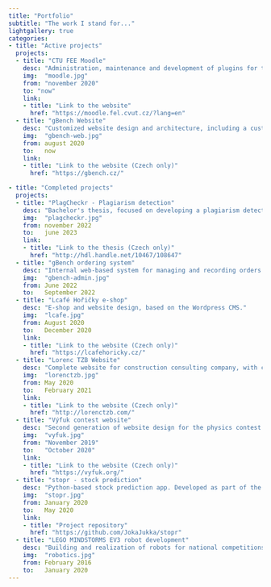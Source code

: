 ```yaml
---
title: "Portfolio"
subtitle: "The work I stand for..."
lightgallery: true
categories:
- title: "Active projects"
  projects:
  - title: "CTU FEE Moodle"
    desc: "Administration, maintenance and development of plugins for the Moodle FEE system, belonging to the Faculty of Electrical Engineering of the Czech Technical University in Prague."
    img:  "moodle.jpg"
    from: "november 2020"
    to: "now"
    link:
    - title: "Link to the website"
      href: "https://moodle.fel.cvut.cz/?lang=en"
  - title: "gBench Website"
    desc: "Customized website design and architecture, including a custom product configurator."
    img:  "gbench-web.jpg"
    from: august 2020
    to:   now
    link:
    - title: "Link to the website (Czech only)"
      href: "https://gbench.cz/"

- title: "Completed projects"
  projects:
  - title: "PlagCheckr - Plagiarism detection"
    desc: "Bachelor's thesis, focused on developing a plagiarism detection system."
    img:  "plagcheckr.jpg"
    from: november 2022
    to:   june 2023
    link:
    - title: "Link to the thesis (Czech only)"
      href: "http://hdl.handle.net/10467/108647"
  - title: "gBench ordering system"
    desc: "Internal web-based system for managing and recording orders."
    img:  "gbench-admin.jpg"
    from: June 2022
    to:   September 2022
  - title: "Lcafé Hořičky e-shop"
    desc: "E-shop and website design, based on the Wordpress CMS."
    img:  "lcafe.jpg"
    from: August 2020
    to:   December 2020
    link:
    - title: "Link to the website (Czech only)"
      href: "https://lcafehoricky.cz/"
  - title: "Lorenc TZB Website"
    desc: "Complete website for construction consulting company, with custom design and architecture."
    img:  "lorenctzb.jpg"
    from: May 2020
    to:   February 2021
    link:
    - title: "Link to the website (Czech only)"
      href: "http://lorenctzb.com/"
  - title: "Výfuk contest website"
    desc: "Second generation of website design for the physics contest Výfuk."
    img:  "vyfuk.jpg"
    from: "November 2019"
    to:   "October 2020"
    link:
    - title: "Link to the website (Czech only)"
      href: "https://vyfuk.org/"
  - title: "stopr - stock prediction"
    desc: "Python-based stock prediction app. Developed as part of the 42nd year of Students` Professional Activities (SPA)."
    img:  "stopr.jpg"
    from: January 2020
    to:   May 2020
    link:
    - title: "Project repository"
      href: "https://github.com/JokaJukka/stopr"
  - title: "LEGO MINDSTORMS EV3 robot development"
    desc: "Building and realization of robots for national competitions."
    img:  "robotics.jpg"
    from: February 2016
    to:   January 2020
---
```

